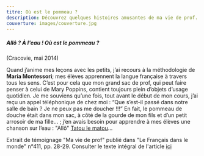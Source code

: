 ```yaml
---
titre: Où est le pommeau ?
description: Découvrez quelques histoires amusantes de ma vie de prof.
couverture: images/couverture.jpg
---
```

##### Allô ? À l'eau ! Où est le pommeau ?

(Cracovie, mai 2014) 

  Quand j’anime mes leçons avec les petits, j’ai recours à la méthodologie de **Maria Montessori**; mes élèves apprennent la langue française à travers tous les sens. C’est pour cela que mon grand sac de prof, qui peut faire penser à celui de Mary Poppins, contient toujours plein d’objets d’usage quotidien. Je me souviens qu’une fois, tout avant le début de mon cours, j’ai reçu un appel téléphonique de chez moi : “Que s’est-il passé dans notre salle de bain ? Je ne peux pas me doucher !!!” En fait, le pommeau de douche était dans mon sac, à côté de la gourde de mon fils et d’un petit arrosoir de ma fille… ; j’en avais besoin pour apprendre à mes élèves une chanson sur l’eau : "Allô" [Tatou le matou](https://www.hachettefle.com/enfants-et-preados/tatou-le-matou-1/tatou-le-matou-1-livre-de-leleve)...

 Extrait de témoignage "Ma vie de prof" publié dans "Le Français dans le monde" n°411, pp. 28-29. Consulter le texte intégral de l'article [ici](https://drive.google.com/file/d/16Ku-VjYVhFREezlgKpGNpGh8XsFTPRSv/view?usp=sharing)
